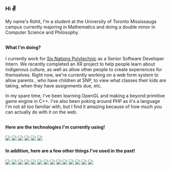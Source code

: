 <!-- **rohitrtk/rohitrtk** is a ✨ _special_ ✨ repository because its `README.md` (this file) appears on your GitHub profile. -->

### Hi ✌️

My name's Rohit, I'm a student at the University of Toronto Mississauga campus currently majoring in Mathematics and doing a double minor in Computer Science and Philosophy.

##

#### What I'm doing?
I currently work for [Six Nations Polytechnic](https://www.snpolytechnic.com/) as a Senior Software Developer Intern. We recently completed an XR project to help people learn about indigenous culture, as well as allow other people to create experiences for themselves. Right now, we're currently working on a web form system to allow parents , who have children at SNP, to view what classes their kids are taking, when they have assignments due, etc.

In my spare time, I've been learning OpenGL and making a beyond primitive game engine in C++. I've also been poking around PHP as it's a language I'm not all too familiar with, but I find it amazing because of how much you can actually do with it on the web.

##

#### Here are the technologies I'm currently using!

![](https://img.shields.io/badge/PHP-404040?style=flat&logo=php)
![](https://img.shields.io/badge/JavaScript-404040?style=flat&logo=javascript)
![](https://img.shields.io/badge/Node.JS-404040?style=flat&logo=nodedotjs)
![](https://img.shields.io/badge/AFrame-404040?style=flat&logo=aframe)
![](https://img.shields.io/badge/React-404040?style=flat&logo=react)
![](https://img.shields.io/badge/Azure-404040?style=flat&logo=microsoftazure)

#### In addition, here are a few other things I've used in the past!
![](https://img.shields.io/badge/C-404040?style=flat&logo=c)
![](https://img.shields.io/badge/C%2B%2B-404040?style=flat&logo=cplusplus)
![](https://img.shields.io/badge/C%23-404040?style=flat&logo=csharp)
![](https://img.shields.io/badge/Java-404040?style=flat&logo=java)
![](https://img.shields.io/badge/Python-404040?style=flat&logo=python)
![](https://img.shields.io/badge/TypeScript-404040?style=flat&logo=typescript)
![](https://img.shields.io/badge/Angular-404040?style=flat&logo=angular)
![](https://img.shields.io/badge/Qt-404040?style=flat&logo=qt)
![](https://img.shields.io/badge/Electron-404040?style=flat&logo=electron)
![](https://img.shields.io/badge/MySQL-404040?style=flat&logo=mysql)
![](https://img.shields.io/badge/Firebase-404040?style=flat&logo=firebase)
![](https://img.shields.io/badge/MongoDB-404040?style=flat&logo=mongodb)
![](https://img.shields.io/badge/Unity-404040?style=flat&logo=unity)
![](https://img.shields.io/badge/Unreal%20Engine-404040?style=flat&logo=unrealengine)

